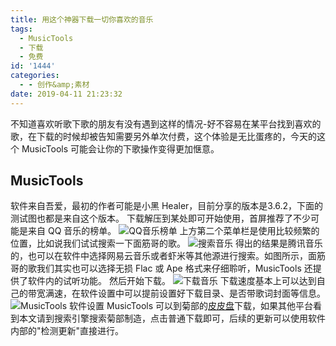 ```yaml
---
title: 用这个神器下载一切你喜欢的音乐
tags:
  - MusicTools
  - 下载
  - 免费
id: '1444'
categories:
  - - 创作&amp;素材
date: 2019-04-11 21:23:32
---
```


不知道喜欢听歌下歌的朋友有没有遇到这样的情况-好不容易在某平台找到喜欢的歌，在下载的时候却被告知需要另外单次付费，这个体验是无比蛋疼的，今天的这个 MusicTools 可能会让你的下歌操作变得更加惬意。

## MusicTools

软件来自吾爱，最初的作者可能是小黑 Healer，目前分享的版本是3.6.2，下面的测试图也都是来自这个版本。 下载解压到某处即可开始使用，首屏推荐了不少可能是来自 QQ 音乐的榜单。 ![QQ音乐榜单](https://i.loli.net/2019/04/11/5caef8bb44fbf.png) 上方第二个菜单栏是使用比较频繁的位置，比如说我们试试搜索一下面筋哥的歌。 ![搜索音乐](https://i.loli.net/2019/04/11/5caefe29c88f6.png) 得出的结果是腾讯音乐的，也可以在软件中选择网易云音乐或者虾米等其他源进行搜索。如图所示，面筋哥的歌我们其实也可以选择无损 Flac 或 Ape 格式来仔细聆听，MusicTools 还提供了软件内的试听功能。 然后开始下载。 ![下载音乐](https://i.loli.net/2019/04/11/5caf0174e1e69.png) 下载速度基本上可以达到自己的带宽满速，在软件设置中可以提前设置好下载目录、是否带歌词封面等信息。 ![MusicTools 软件设置](https://i.loli.net/2019/04/11/5caf02e906a88.png) MusicTools 可以到菊部的[皮皮盘](https://jubuzz.pipipan.com/fs/18034009-362727100)下载，如果其他平台看到本文请到搜索引擎搜索菊部制造，点击普通下载即可，后续的更新可以使用软件内部的"检测更新"直接进行。